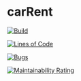 # carRent

[![Build](https://github.com/srslynotfunny/carRent/actions/workflows/build.yml/badge.svg?branch=main)](https://github.com/srslynotfunny/carRent/actions/workflows/build.yml)

[![Lines of Code](https://sonarcloud.io/api/project_badges/measure?project=srslynotfunny_carRent&metric=ncloc)](https://sonarcloud.io/dashboard?id=srslynotfunny_carRent)

[![Bugs](https://sonarcloud.io/api/project_badges/measure?project=srslynotfunny_carRent&metric=bugs)](https://sonarcloud.io/dashboard?id=srslynotfunny_carRent)

[![Maintainability Rating](https://sonarcloud.io/api/project_badges/measure?project=srslynotfunny_carRent&metric=sqale_rating)](https://sonarcloud.io/dashboard?id=srslynotfunny_carRent)
